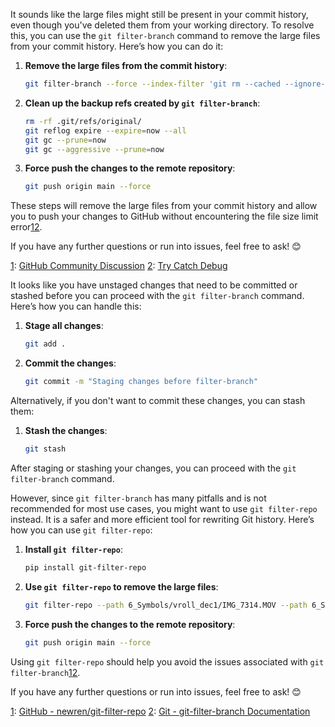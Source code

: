 It sounds like the large files might still be present in your commit history, even though you've deleted them from your working directory. To resolve this, you can use the `git filter-branch` command to remove the large files from your commit history. Here’s how you can do it:

1. **Remove the large files from the commit history**:
   ```sh
   git filter-branch --force --index-filter 'git rm --cached --ignore-unmatch 6_Symbols/vroll_dec1/IMG_7314.MOV 6_Symbols/vroll_dec1/RPReplay_Final1735380819.mp4' --prune-empty --tag-name-filter cat -- --all
   ```

2. **Clean up the backup refs created by `git filter-branch`**:
   ```sh
   rm -rf .git/refs/original/
   git reflog expire --expire=now --all
   git gc --prune=now
   git gc --aggressive --prune=now
   ```

3. **Force push the changes to the remote repository**:
   ```sh
   git push origin main --force
   ```

These steps will remove the large files from your commit history and allow you to push your changes to GitHub without encountering the file size limit error[1](https://github.com/orgs/community/discussions/61221)[2](https://trycatchdebug.net/news/1341032/large-file-github-limit).

If you have any further questions or run into issues, feel free to ask! 😊

[1](https://github.com/orgs/community/discussions/61221): [GitHub Community Discussion](https://github.com/orgs/community/discussions/61221)
[2](https://trycatchdebug.net/news/1341032/large-file-github-limit): [Try Catch Debug](https://trycatchdebug.net/news/1341032/large-file-github-limit)


It looks like you have unstaged changes that need to be committed or stashed before you can proceed with the `git filter-branch` command. Here’s how you can handle this:

1. **Stage all changes**:
   ```sh
   git add .
   ```

2. **Commit the changes**:
   ```sh
   git commit -m "Staging changes before filter-branch"
   ```

Alternatively, if you don't want to commit these changes, you can stash them:

1. **Stash the changes**:
   ```sh
   git stash
   ```

After staging or stashing your changes, you can proceed with the `git filter-branch` command.

However, since `git filter-branch` has many pitfalls and is not recommended for most use cases, you might want to use `git filter-repo` instead. It is a safer and more efficient tool for rewriting Git history. Here’s how you can use `git filter-repo`:

1. **Install `git filter-repo`**:
   ```sh
   pip install git-filter-repo
   ```

2. **Use `git filter-repo` to remove the large files**:
   ```sh
   git filter-repo --path 6_Symbols/vroll_dec1/IMG_7314.MOV --path 6_Symbols/vroll_dec1/RPReplay_Final1735380819.mp4 --invert-paths
   ```

3. **Force push the changes to the remote repository**:
   ```sh
   git push origin main --force
   ```

Using `git filter-repo` should help you avoid the issues associated with `git filter-branch`[1](https://git-scm.com/docs/git-filter-branch)[2](https://github.com/newren/git-filter-repo).

If you have any further questions or run into issues, feel free to ask! 😊

[1](https://git-scm.com/docs/git-filter-branch): [GitHub - newren/git-filter-repo](https://github.com/newren/git-filter-repo)
[2](https://github.com/newren/git-filter-repo): [Git - git-filter-branch Documentation](https://git-scm.com/docs/git-filter-branch)